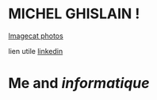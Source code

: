 # MICHEL GHISLAIN !
[Image](https://octocat-generator-assets.githubusercontent.com/my-octocat-1544445812746.png)<a href="http://octocat-generator-assets.githubusercontent.com">cat photos</a>



lien utile [linkedin](https://www.linkedin.com/in/ghislain-michel-31b024153/)
# Me and _informatique_
